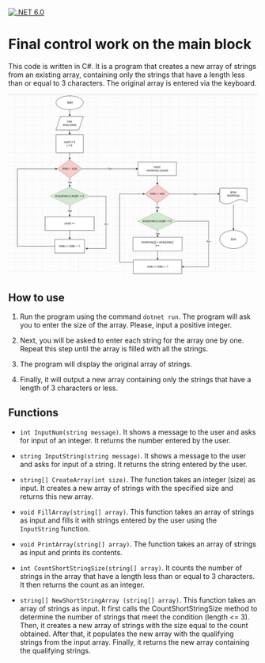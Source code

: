 [![.NET 6.0](https://img.shields.io/badge/.Net-6.0-blue.svg)](https://dotnet.microsoft.com/en-us/download/dotnet/6.0)
# Final control work on the main block

This code is written in C#. It is a program that creates a new array of strings from an existing array, containing only the strings that have a length less than or equal to 3 characters. The original array is entered via the keyboard.

![Block diagram](https://github.com/MarinaZhdanovich/exam_work/blob/main/Blockdiagram.jpg)

## How to use

1. Run the program using the command `dotnet run`. The program will ask you to enter the size of the array. Please, input a positive integer.

2. Next, you will be asked to enter each string for the array one by one. Repeat this step until the array is filled with all the strings.

3. The program will display the original array of strings.

4. Finally, it will output a new array containing only the strings that have a length of 3 characters or less.

## Functions

* `int InputNum(string message)`. It shows a message to the user and asks for input of an integer. It returns the number entered by the user.

* `string InputString(string message)`. It shows a message to the user and asks for input of a string. It returns the string entered by the user.

* `string[] CreateArray(int size)`. The function takes an integer (size) as input. It creates a new array of strings with the specified size and returns this new array.

* `void FillArray(string[] array)`. This function takes an array of strings as input and fills it with strings entered by the user using the `InputString` function.

* `void PrintArray(string[] array)`. The function takes an array of strings as input and prints its contents.

* `int CountShortStringSize(string[] array)`. It counts the number of strings in the array that have a length less than or equal to 3 characters. It then returns the count as an integer.

* `string[] NewShortStringArray (string[] array)`. This function takes an array of strings as input. It first calls the CountShortStringSize method to determine the number of strings that meet the condition (length <= 3). Then, it creates a new array of strings with the size equal to the count obtained. After that, it populates the new array with the qualifying strings from the input array. Finally, it returns the new array containing the qualifying strings.
